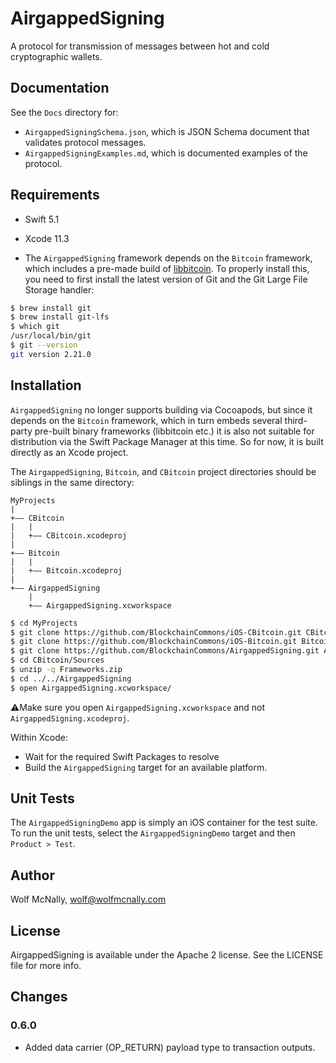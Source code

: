 # AirgappedSigning

A protocol for transmission of messages between hot and cold cryptographic wallets.

## Documentation

See the `Docs` directory for:

* `AirgappedSigningSchema.json`, which is JSON Schema document that validates protocol messages.
* `AirgappedSigningExamples.md`, which is documented examples of the protocol.

## Requirements

* Swift 5.1

* Xcode 11.3

* The `AirgappedSigning` framework depends on the `Bitcoin` framework, which includes a pre-made build of [libbitcoin](https://github.com/libbitcoin). To properly install this, you need to first install the latest version of Git and the Git Large File Storage handler:

```bash
$ brew install git
$ brew install git-lfs
$ which git
/usr/local/bin/git
$ git --version
git version 2.21.0
```

## Installation

`AirgappedSigning` no longer supports building via Cocoapods, but since it depends on the `Bitcoin` framework, which in turn embeds several third-party pre-built binary frameworks (libbitcoin etc.) it is also not suitable for distribution via the Swift Package Manager at this time. So for now, it is built directly as an Xcode project.

The `AirgappedSigning`, `Bitcoin`, and `CBitcoin` project directories should be siblings in the same directory:

```
MyProjects
|
+—— CBitcoin
|   |
|   +—— CBitcoin.xcodeproj
|
+—— Bitcoin
|   |
|   +—— Bitcoin.xcodeproj
|
+—— AirgappedSigning
    |
    +—— AirgappedSigning.xcworkspace    
```

```bash
$ cd MyProjects
$ git clone https://github.com/BlockchainCommons/iOS-CBitcoin.git CBitcoin
$ git clone https://github.com/BlockchainCommons/iOS-Bitcoin.git Bitcoin
$ git clone https://github.com/BlockchainCommons/AirgappedSigning.git AirgappedSigning
$ cd CBitcoin/Sources
$ unzip -q Frameworks.zip
$ cd ../../AirgappedSigning
$ open AirgappedSigning.xcworkspace/
```

⚠️Make sure you open `AirgappedSigning.xcworkspace` and not `AirgappedSigning.xcodeproj`.

Within Xcode:

* Wait for the required Swift Packages to resolve
* Build the `AirgappedSigning` target for an available platform.

## Unit Tests

The `AirgappedSigningDemo` app is simply an iOS container for the test suite. To run the unit tests, select the `AirgappedSigningDemo` target and then `Product > Test`.

## Author

Wolf McNally, wolf@wolfmcnally.com

## License

AirgappedSigning is available under the Apache 2 license. See the LICENSE file for more info.

## Changes

### 0.6.0

* Added data carrier (OP_RETURN) payload type to transaction outputs.
